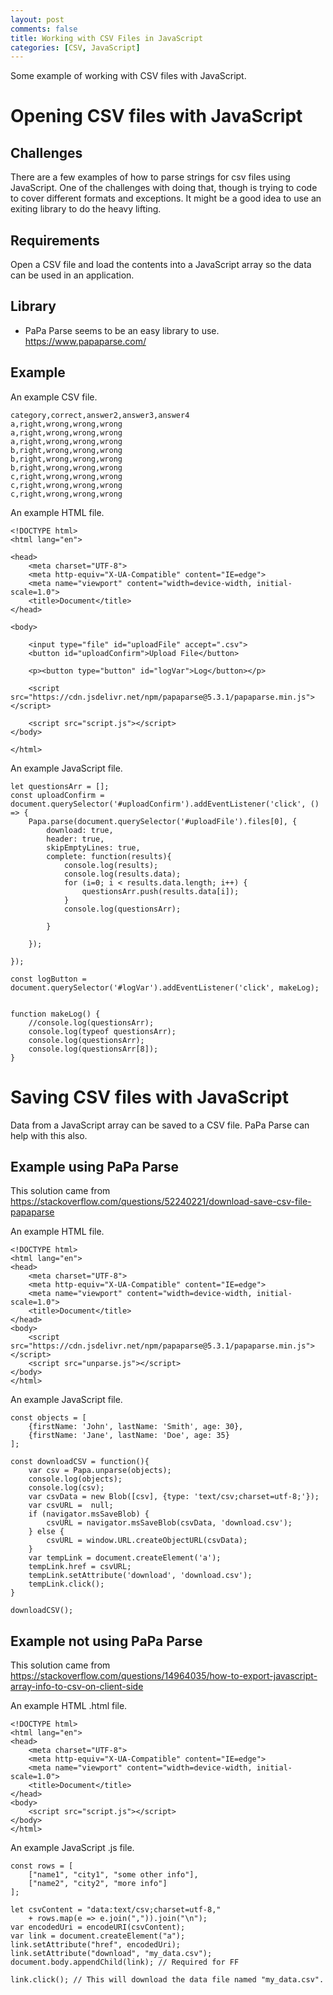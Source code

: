 ```yaml
---
layout: post
comments: false
title: Working with CSV Files in JavaScript
categories: [CSV, JavaScript]
---
```


Some example of working with CSV files with JavaScript.

# Opening CSV files with JavaScript

## Challenges

There are a few examples of how to parse strings for csv files using JavaScript. One of the challenges with doing that, though is trying to code to cover different formats and exceptions. It might be a good idea to use an exiting library to do the heavy lifting.

## Requirements

Open a CSV file and load the contents into a JavaScript array so the data can be used in an application.

## Library

- PaPa Parse seems to be an easy library to use. <a href = "https://www.papaparse.com/" target = "_blank">https://www.papaparse.com/</a>

## Example

An example CSV file.

```
category,correct,answer2,answer3,answer4
a,right,wrong,wrong,wrong
a,right,wrong,wrong,wrong
a,right,wrong,wrong,wrong
b,right,wrong,wrong,wrong
b,right,wrong,wrong,wrong
b,right,wrong,wrong,wrong
c,right,wrong,wrong,wrong
c,right,wrong,wrong,wrong
c,right,wrong,wrong,wrong
```

An example HTML file.

```
<!DOCTYPE html>
<html lang="en">

<head>
    <meta charset="UTF-8">
    <meta http-equiv="X-UA-Compatible" content="IE=edge">
    <meta name="viewport" content="width=device-width, initial-scale=1.0">
    <title>Document</title>
</head>

<body>

    <input type="file" id="uploadFile" accept=".csv">
    <button id="uploadConfirm">Upload File</button>

    <p><button type="button" id="logVar">Log</button></p>

    <script src="https://cdn.jsdelivr.net/npm/papaparse@5.3.1/papaparse.min.js"></script>

    <script src="script.js"></script>
</body>

</html>
```

An example JavaScript file.

```
let questionsArr = [];
const uploadConfirm = document.querySelector('#uploadConfirm').addEventListener('click', () => {
    Papa.parse(document.querySelector('#uploadFile').files[0], {
        download: true,
        header: true,
        skipEmptyLines: true,
        complete: function(results){
            console.log(results);
            console.log(results.data);
            for (i=0; i < results.data.length; i++) {
                questionsArr.push(results.data[i]);
            }
            console.log(questionsArr);
            
        }
        
    }); 
    
});

const logButton = document.querySelector('#logVar').addEventListener('click', makeLog);


function makeLog() {
    //console.log(questionsArr);
    console.log(typeof questionsArr);
    console.log(questionsArr);
    console.log(questionsArr[8]);
}

```

# Saving CSV files with JavaScript

Data from a JavaScript array can be saved to a CSV file. PaPa Parse can help with this also.

## Example using PaPa Parse

This solution came from <a href = "https://stackoverflow.com/questions/52240221/download-save-csv-file-papaparse" target = "_blank">https://stackoverflow.com/questions/52240221/download-save-csv-file-papaparse</a>

An example HTML file.

```
<!DOCTYPE html>
<html lang="en">
<head>
    <meta charset="UTF-8">
    <meta http-equiv="X-UA-Compatible" content="IE=edge">
    <meta name="viewport" content="width=device-width, initial-scale=1.0">
    <title>Document</title>
</head>
<body>
    <script src="https://cdn.jsdelivr.net/npm/papaparse@5.3.1/papaparse.min.js"></script>
    <script src="unparse.js"></script>
</body>
</html>
```

An example JavaScript file.

```
const objects = [
    {firstName: 'John', lastName: 'Smith', age: 30},
    {firstName: 'Jane', lastName: 'Doe', age: 35}
];

const downloadCSV = function(){
    var csv = Papa.unparse(objects);
    console.log(objects);
    console.log(csv);
    var csvData = new Blob([csv], {type: 'text/csv;charset=utf-8;'});
    var csvURL =  null;
    if (navigator.msSaveBlob) {
        csvURL = navigator.msSaveBlob(csvData, 'download.csv');
    } else {
        csvURL = window.URL.createObjectURL(csvData);
    }
    var tempLink = document.createElement('a');
    tempLink.href = csvURL;
    tempLink.setAttribute('download', 'download.csv');
    tempLink.click();
}

downloadCSV();
```

## Example not using PaPa Parse

This solution came from <a href = "https://stackoverflow.com/questions/14964035/how-to-export-javascript-array-info-to-csv-on-client-side" target = "_blank">https://stackoverflow.com/questions/14964035/how-to-export-javascript-array-info-to-csv-on-client-side</a>

An example HTML .html file.

```
<!DOCTYPE html>
<html lang="en">
<head>
    <meta charset="UTF-8">
    <meta http-equiv="X-UA-Compatible" content="IE=edge">
    <meta name="viewport" content="width=device-width, initial-scale=1.0">
    <title>Document</title>
</head>
<body>
    <script src="script.js"></script>
</body>
</html>
```

An example JavaScript .js file.

```
const rows = [
    ["name1", "city1", "some other info"],
    ["name2", "city2", "more info"]
];

let csvContent = "data:text/csv;charset=utf-8," 
    + rows.map(e => e.join(",")).join("\n");
var encodedUri = encodeURI(csvContent);
var link = document.createElement("a");
link.setAttribute("href", encodedUri);
link.setAttribute("download", "my_data.csv");
document.body.appendChild(link); // Required for FF

link.click(); // This will download the data file named "my_data.csv".
```
